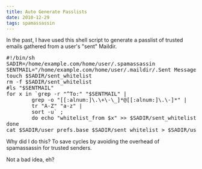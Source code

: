 ```yaml
---
title: Auto Generate Passlists
date: 2010-12-29
tags: spamassassin
---
```

In the past, I have used this shell script to generate a passlist of trusted emails gathered from a user's "sent" Maildir.

<pre class="sh_sh">
#!/bin/sh
SADIR=/home/example.com/home/user/.spamassassin
SENTMAIL="/home/example.com/home/user/.maildir/.Sent Messages/cur/"
touch $SADIR/sent_whitelist
rm -f $SADIR/sent_whitelist
#ls "$SENTMAIL"
for x in `grep -r "^To:" "$SENTMAIL" |
        grep -o "[[:alnum:]\.\+\-\_]*@[[:alnum:]\.\-]*" |
        tr "A-Z" "a-z" |
        sort -u` ;
        do echo "whitelist_from $x" >> $SADIR/sent_whitelist
done
cat $SADIR/user_prefs.base $SADIR/sent_whitelist > $SADIR/user_prefs
</pre>

Why did I do this? To save cycles by avoiding the overhead of spamassassin for trusted senders.

Not a bad idea, eh?

